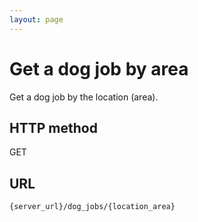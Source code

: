 ```yaml
---
layout: page
---
```


# Get a dog job by area

Get a dog job by the location (area).

## HTTP method

GET

## URL

```shell
{server_url}/dog_jobs/{location_area}